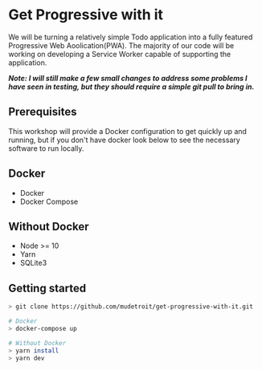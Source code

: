 # Get Progressive with it

We will be turning a relatively simple Todo application into a fully featured Progressive Web
Aoolication(PWA). The majority of our code will be working on developing a Service Worker capable of
supporting the application.

**_Note: I will still make a few small changes to address some problems I have seen in testing, but they should require a simple git pull to bring in._**

## Prerequisites

This workshop will provide a Docker configuration to get quickly up and running, but if you don't
have docker look below to see the necessary software to run locally.

## Docker

- Docker
- Docker Compose

## Without Docker

- Node >= 10
- Yarn
- SQLite3

## Getting started

```bash
> git clone https://github.com/mudetroit/get-progressive-with-it.git

# Docker
> docker-compose up

# Without Docker
> yarn install
> yarn dev
```
